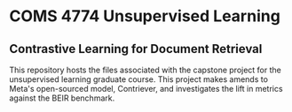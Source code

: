# COMS 4774 Unsupervised Learning
## Contrastive Learning for Document Retrieval
This repository hosts the files associated with the capstone project for the unsupervised learning graduate course. This project makes amends to Meta's open-sourced model, Contriever, and investigates the lift in metrics against the BEIR benchmark.
